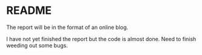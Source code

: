 # README

The report will be in the format of an online blog.

I have not yet finished the report but the code is almost done. Need to finish weeding out some bugs.